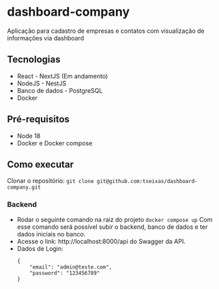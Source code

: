 # dashboard-company

Aplicação para cadastro de empresas e contatos com visualização de informações via dashboard

## Tecnologias
- React - NextJS (Em andamento)
- NodeJS - NestJS
- Banco de dados - PostgreSQL
- Docker

## Pré-requisitos
- Node 18
- Docker e Docker compose

## Como executar
Clonar o repositório: ```git clone git@github.com:tseixas/dashboard-company.git```

### Backend
- Rodar o seguinte comando na raiz do projeto ```docker compose up```
  Com esse comando será possível subir o backend, banco de dados e ter dados iniciais no banco.
- Acesse o link: http://localhost:8000/api do Swagger da API.
- Dados de Login: 
    ```
    {
        "email": "admin@teste.com",
        "password": "123456789"
    }
    ```